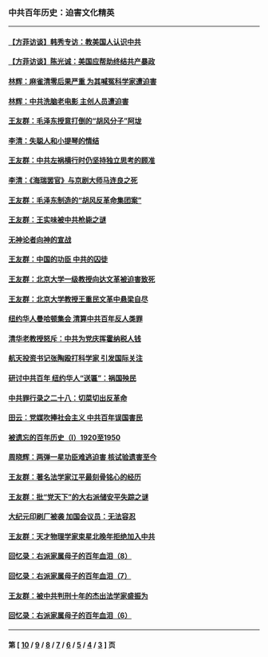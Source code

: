 ### 中共百年历史：迫害文化精英
---
#### [【方菲访谈】韩秀专访：教美国人认识中共](../../pages/nf1176111/n13821310.md?09160430) 
#### [【方菲访谈】陈光诚：美国应帮助终结共产暴政](../../pages/nf1176111/n13759521.md?09160430) 
#### [林辉：麻雀清零后果严重 为其喊冤科学家遭迫害](../../pages/nf1176111/n13746900.md?09160430) 
#### [林辉：中共洗脑老电影 主创人员遭迫害](../../pages/nf1176111/n13699437.md?09160430) 
#### [王友群：毛泽东授意打倒的“胡风分子”阿垅](../../pages/nf1176111/n13592541.md?09160430) 
#### [李清：失聪人和小提琴的情结](../../pages/nf1176111/n13459280.md?09160430) 
#### [王友群：中共左祸横行时仍坚持独立思考的顾准](../../pages/nf1176111/n13444722.md?09160430) 
#### [李清：《海瑞罢官》与京剧大师马连良之死](../../pages/nf1176111/n13412316.md?09160430) 
#### [王友群：毛泽东制造的“胡风反革命集团案”](../../pages/nf1176111/n13324909.md?09160430) 
#### [王友群：王实味被中共枪毙之谜](../../pages/nf1176111/n13307502.md?09160430) 
#### [无神论者向神的宣战](../../pages/nf1176111/n13281535.md?09160430) 
#### [王友群：中国的功臣 中共的囚徒](../../pages/nf1176111/n13291790.md?09160430) 
#### [王友群：北京大学一级教授向达文革被迫害致死](../../pages/nf1176111/n13150966.md?09160430) 
#### [王友群：北京大学教授王重民文革中悬梁自尽](../../pages/nf1176111/n13084645.md?09160430) 
#### [纽约华人曼哈顿集会 清算中共百年反人类罪](../../pages/nf1176111/n13084157.md?09160430) 
#### [清华老教授怒斥：中共为党庆挥霍纳税人钱](../../pages/nf1176111/n13071430.md?09160430) 
#### [航天投资书记张陶殴打科学家 引发国际关注](../../pages/nf1176111/n13069132.md?09160430) 
#### [研讨中共百年 纽约华人“送匾”：祸国殃民](../../pages/nf1176111/n13057367.md?09160430) 
#### [中共罪行录之二十八：切菜切出反革命](../../pages/nf1176111/n13030600.md?09160430) 
#### [田云：党媒吹捧社会主义 中共百年误国害民](../../pages/nf1176111/n13006682.md?09160430) 
#### [被遗忘的百年历史（I）1920至1950](../../pages/nf1176111/n12986411.md?09160430) 
#### [周晓辉：两弹一星功臣难逃迫害 核试验遗害至今](../../pages/nf1176111/n12974997.md?09160430) 
#### [王友群：著名法学家江平最刻骨铭心的经历](../../pages/nf1176111/n12970787.md?09160430) 
#### [王友群：批“党天下”的大右派储安平失踪之谜](../../pages/nf1176111/n12954229.md?09160430) 
#### [大纪元印刷厂被袭 加国会议员：无法容忍](../../pages/nf1176111/n12883028.md?09160430) 
#### [王友群：天才物理学家束星北晚年拒绝加入中共](../../pages/nf1176111/n12792913.md?09160430) 
#### [回忆录：右派家属母子的百年血泪（8）](../../pages/nf1176111/n12706196.md?09160430) 
#### [回忆录：右派家属母子的百年血泪（7）](../../pages/nf1176111/n12706191.md?09160430) 
#### [王友群：被中共判刑十年的杰出法学家盛振为](../../pages/nf1176111/n12706141.md?09160430) 
#### [回忆录：右派家属母子的百年血泪（6）](../../pages/nf1176111/n12698863.md?09160430) 

---
#### 第 [ [10](./10.md?09160430) / [9](./9.md?09160430) / [8](./8.md?09160430) / [7](./7.md?09160430) / [6](./6.md?09160430) / [5](./5.md?09160430) / [4](./4.md?09160430) / [3](./3.md?09160430) ] 页
